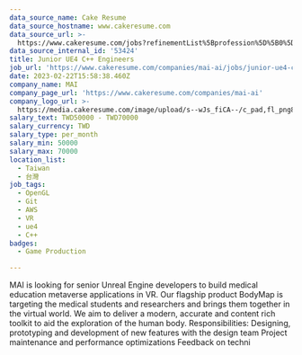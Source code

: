 ```yaml
---
data_source_name: Cake Resume
data_source_hostname: www.cakeresume.com
data_source_url: >-
  https://www.cakeresume.com/jobs?refinementList%5Bprofession%5D%5B0%5D=game-production&range%5Bsalary_range%5D%5Bmin%5D=100000
data_source_internal_id: '53424'
title: Junior UE4 C++ Engineers
job_url: 'https://www.cakeresume.com/companies/mai-ai/jobs/junior-ue4-c-engineers'
date: 2023-02-22T15:58:38.460Z
company_name: MAI
company_page_url: 'https://www.cakeresume.com/companies/mai-ai'
company_logo_url: >-
  https://media.cakeresume.com/image/upload/s--wJs_fiCA--/c_pad,fl_png8,h_200,w_200/v1697880104/ouvktntzuo7gg1mdizfv.png
salary_text: TWD50000 - TWD70000
salary_currency: TWD
salary_type: per_month
salary_min: 50000
salary_max: 70000
location_list:
  - Taiwan
  - 台灣
job_tags:
  - OpenGL
  - Git
  - AWS
  - VR
  - ue4
  - C++
badges:
  - Game Production

---
```


MAI is looking for senior Unreal Engine developers to build medical education metaverse applications in VR. Our flagship product BodyMap is targeting the medical students and researchers and brings them together in the virtual world. We aim to deliver a modern, accurate and content rich toolkit to aid the exploration of the human body. Responsibilities: Designing, prototyping and development of new features with the design team Project maintenance and performance optimizations Feedback on techni